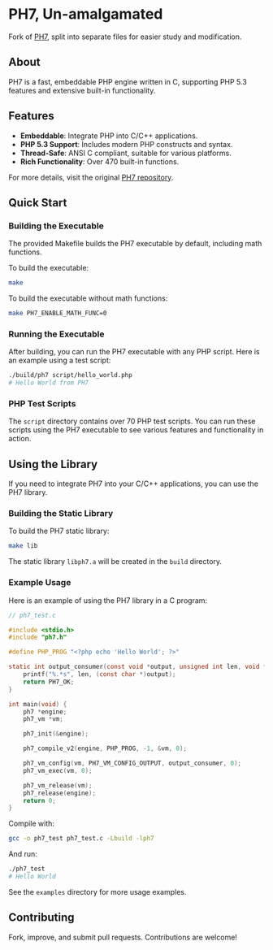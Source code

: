 # PH7, Un-amalgamated

Fork of [PH7](https://github.com/symisc/PH7), split into separate files for easier study and modification.

## About

PH7 is a fast, embeddable PHP engine written in C, supporting PHP 5.3 features and extensive built-in functionality.

## Features

- **Embeddable**: Integrate PHP into C/C++ applications.
- **PHP 5.3 Support**: Includes modern PHP constructs and syntax.
- **Thread-Safe**: ANSI C compliant, suitable for various platforms.
- **Rich Functionality**: Over 470 built-in functions.

For more details, visit the original [PH7 repository](https://github.com/symisc/PH7).

## Quick Start

### Building the Executable

The provided Makefile builds the PH7 executable by default, including math functions.

To build the executable:

```sh
make
```

To build the executable without math functions:

```sh
make PH7_ENABLE_MATH_FUNC=0
```

### Running the Executable

After building, you can run the PH7 executable with any PHP script. Here is an example using a test script:

```sh
./build/ph7 script/hello_world.php
# Hello World from PH7
```

### PHP Test Scripts

The `script` directory contains over 70 PHP test scripts. You can run these scripts using the PH7 executable to see various features and functionality in action.

## Using the Library

If you need to integrate PH7 into your C/C++ applications, you can use the PH7 library.

### Building the Static Library

To build the PH7 static library:

```sh
make lib
```

The static library `libph7.a` will be created in the `build` directory.

### Example Usage

Here is an example of using the PH7 library in a C program:

```c
// ph7_test.c

#include <stdio.h>
#include "ph7.h"

#define PHP_PROG "<?php echo 'Hello World'; ?>"

static int output_consumer(const void *output, unsigned int len, void *data) {
    printf("%.*s", len, (const char *)output);
    return PH7_OK;
}

int main(void) {
    ph7 *engine;
    ph7_vm *vm;

    ph7_init(&engine);

    ph7_compile_v2(engine, PHP_PROG, -1, &vm, 0);

    ph7_vm_config(vm, PH7_VM_CONFIG_OUTPUT, output_consumer, 0);
    ph7_vm_exec(vm, 0);

    ph7_vm_release(vm);
    ph7_release(engine);
    return 0;
}
```

Compile with:
```sh
gcc -o ph7_test ph7_test.c -Lbuild -lph7
```

And run:
```sh
./ph7_test
# Hello World
```

See the `examples` directory for more usage examples.

## Contributing
Fork, improve, and submit pull requests. Contributions are welcome!
